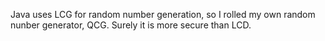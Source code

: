 Java uses LCG for random number generation, so I rolled my own random nunber generator, QCG. Surely it is more secure than LCD.
